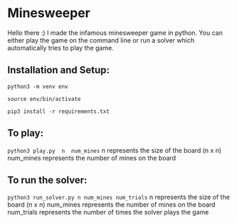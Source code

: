 
# Minesweeper
Hello there :) 
I made the infamous minesweeper game in python.
You can either play the game on the command line or run a solver which automatically tries to play the game.

## Installation and Setup:

`python3 -m venv env`

`source env/bin/activate`

`pip3 install -r requirements.txt`

## To play:

`python3 play.py  n  num_mines` 
n represents the size of the board (n x n)
num_mines represents the number of mines on the board

## To run the solver:

`python3 run_solver.py n num_mines num_trials`
n represents the size of the board (n x n)
num_mines represents the number of mines on the board
num_trials represents the number of times the solver plays the game
